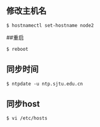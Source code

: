 ## 修改主机名

```shell
$ hostnamectl set-hostname node2
```

##重启

```shell
$ reboot
```

## 同步时间

```shell
$ ntpdate -u ntp.sjtu.edu.cn
```

## 同步host

```shell
$ vi /etc/hosts
```

